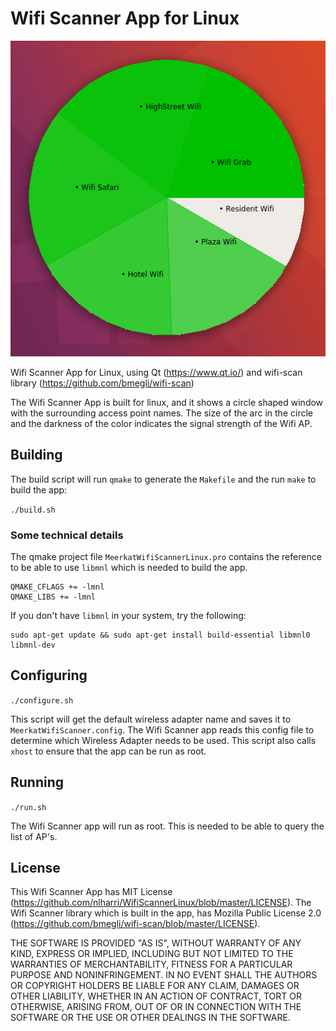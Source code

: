 # Wifi Scanner App for Linux

![Wifi Scanner](wifiscanner.png?raw=true "Wifi Scanner")


Wifi Scanner App for Linux, using Qt (https://www.qt.io/) and wifi-scan library (https://github.com/bmegli/wifi-scan)

The Wifi Scanner App is built for linux, and it shows a circle shaped window with the surrounding access point names.
The size of the arc in the circle and the darkness of the color indicates the signal strength of the Wifi AP.

## Building
The build script will run ```qmake``` to generate the ```Makefile``` and the run ```make``` to build the app:

```./build.sh```

### Some technical details
The qmake project file ```MeerkatWifiScannerLinux.pro``` contains the reference to be able to use ```libmnl``` which is needed to build the app.

```
QMAKE_CFLAGS += -lmnl
QMAKE_LIBS += -lmnl
```

If you don't have ```libmnl``` in your system, try the following:
```
sudo apt-get update && sudo apt-get install build-essential libmnl0 libmnl-dev
```

## Configuring
```./configure.sh```

This script will get the default wireless adapter name and saves it to ```MeerkatWifiScanner.config```.
The Wifi Scanner app reads this config file to determine which Wireless Adapter needs to be used.
This script also calls ```xhost``` to ensure that the app can be run as root.

## Running
```./run.sh```

The Wifi Scanner app will run as root. This is needed to be able to query the list of AP's.

## License
This Wifi Scanner App has MIT License (https://github.com/nlharri/WifiScannerLinux/blob/master/LICENSE).
The Wifi Scanner library which is built in the app, has Mozilla Public License 2.0 (https://github.com/bmegli/wifi-scan/blob/master/LICENSE).

THE SOFTWARE IS PROVIDED "AS IS", WITHOUT WARRANTY OF ANY KIND, EXPRESS OR
IMPLIED, INCLUDING BUT NOT LIMITED TO THE WARRANTIES OF MERCHANTABILITY,
FITNESS FOR A PARTICULAR PURPOSE AND NONINFRINGEMENT. IN NO EVENT SHALL THE
AUTHORS OR COPYRIGHT HOLDERS BE LIABLE FOR ANY CLAIM, DAMAGES OR OTHER
LIABILITY, WHETHER IN AN ACTION OF CONTRACT, TORT OR OTHERWISE, ARISING FROM,
OUT OF OR IN CONNECTION WITH THE SOFTWARE OR THE USE OR OTHER DEALINGS IN THE
SOFTWARE.
